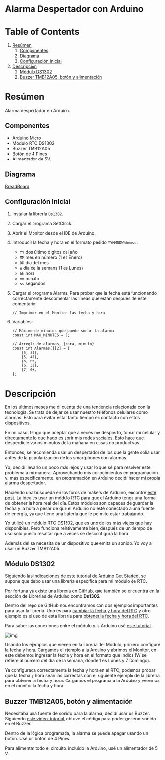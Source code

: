 # Alarma Despertador con Arduino

# Table of Contents

1.  [Resúmen](#orgc8c04ef)
    1.  [Componentes](#orga7fe39a)
    2.  [Diagrama](#org42eacd7)
    3.  [Configuración inicial](#orgca5222e)
2.  [Descripción](#org34c1bb4)
    1.  [Módulo DS1302](#org60ddc08)
    2.  [Buzzer TMB12A05, botón y alimentación](#orga4d537b)



<a id="orgc8c04ef"></a>

# Resúmen

Alarma despertador en Arduino.


<a id="orga7fe39a"></a>

## Componentes

-   Arduino Micro
-   Módulo RTC DS1302
-   Buzzer TMB12A05
-   Botón de 4 Pines
-   Alimentador de 5V.


<a id="org42eacd7"></a>

## Diagrama

[BreadBoard](Alarma_bb.png)


<a id="orgca5222e"></a>

## Configuración inicial

1.  Instalar la librería `Ds1302`.
2.  Cargar el programa SetClock.
3.  Abrir el Monitor desde el IDE de Arduino.
4.  Introducir la fecha y hora en el formato pedido `YYMMDDWhhmmss`:
    -   `YY` dos último digitos del año
    -   `MM` mes en número (1 es Enero)
    -   `DD` día del mes
    -   `W` día de la semans (1 es Lunes)
    -   `hh` hora
    -   `mm` minuto
    -   `ss` segundos
5.  Cargar el programa Alarma. Para probar que la fecha está funcionando correctamente descomentar las líneas que están después de este comentario:
    
        // Imprimir en el Monitor las fecha y hora
6.  Variables:
    
        // Máximo de minutos que puede sonar la alarma
        const int MAX_MINUTES = 5;
        
        // Arreglo de alarmas, {hora, minuto}
        const int Alarmas[][2] = {
            {5, 30},
            {5, 45},
            {6, 0},
            {6, 30},
            {7, 0},
        };


<a id="org34c1bb4"></a>

# Descripción

En los últimos meses me di cuenta de una tendencia relacionada con la tecnología.
Se trata de dejar de usar nuestro teléfonos celulares como alarmas.
Esto para evitar estar tanto tiempo en contacto con estos dispositivos.

En mi caso, tengo que aceptar que a veces me despierto, tomar mi celular y directamente lo que hago es abrir mis redes sociales.
Esto hace que desperdicie varios minutos de la mañana en cosas no productivas.

Entonces, se recomienda usar un despertador de los que la gente solía usar antes de la popularización de los smartphones con alarmas.

Yo, decidí llevarlo un poco más lejos y usar lo que sé para resolver este problema a mi manera.
Aprovechando mis conocimientos en programación y, más especificamente, en programación en Arduino decidí hacer mi propia alarma despertador.

Haciendo una búsqueda en los foros de makers de Arduino, encontré [este post](https://www.instructables.com/Arduino-Alarm-Clock-3/).
La idea es usar un módulo RTC para que el Arduino tenga una forma de obtener la hora real del día.
Estos módulos son capaces de guardar la fecha y la hora a pesar de que el Arduino no esté conectado a una fuente de energía, ya que tiene una batería que le permite estar trabajando.

Yo utilicé un módulo RTC DS1302, que es uno de los más viejos que hay disponibles.
Pero funciona relativamente bien, después de un tiempo de uso solo puedo resaltar que a veces se desconfigura la hora.

Además del se necesita de un dispositivo que emita un sonido.
Yo voy a usar un Buzzer TMB12A05.


<a id="org60ddc08"></a>

## Módulo DS1302

Siguiendo las indicaciones de [este tutorial de Arduino Get Started](https://arduinogetstarted.com/tutorials/arduino-ds1307-rtc-module), se supone que debo usar una librería específica para mi módulo de RTC.

Por fortuna ya existe una librería en [GitHub](https://github.com/Treboada/Ds1302), que también se encuentra en la sección de Librerias de Arduino como **Ds1302**.

Dentro del repo de GitHub nos encontramos con dos ejemplos importantes para usar la librería.
Uno es para [cambiar la fecha y hora del RTC](https://github.com/Treboada/Ds1302/blob/master/examples/02/SetDateTime.cpp#L32) y otro ejemplo es el uso de esta librería para [obtener la fecha y hora del RTC](https://github.com/Treboada/Ds1302/blob/master/examples/01/GetDateTime.cpp).

Para saber las conexiones entre el módulo y la Arduino usé [este tutorial](https://create.arduino.cc/projecthub/SurtrTech/simple-alarm-clock-with-ds1302-rtc-a92d7b).

![img](Alarma_despertador_con_Arduino/2022-06-02_07-25-50_image_eZskAMF8vA.png.jpeg)

Usando los ejemplos que vienen en la librería del Módulo, primero configuré la fecha y hora.
Cargamos el ejemplo a la Arduino y abrimos el Monitor, en este debemos ingresar la fecha y hora en el formato que indica (W se refiere al número del día de la semana, dónde 1 es Lúnes y 7 Domingo).

Ya configurada correctamente la fecha y hora en el RTC, podemos probar que la fecha y hora sean las correctas con el siguiente ejemplo de la librería para obtener la fecha y hora.
Cargamos el programa a la Arduino y veremos en el monitor la fecha y hora.


<a id="orga4d537b"></a>

## Buzzer TMB12A05, botón y alimentación

Necesitaba una fuente de sonido para la alarma, decidí usar un Buzzer.
Siguiendo [este video-tutorial](https://www.youtube.com/watch?v=_yrTKvc4mh8), obtuve el código para poder generar sonido en el Buzzer.

Dentro de la lógica programada, la alarma se puede apagar usando un botón.
Usé un botón de 4 Pines.

Para alimentar todo el circuito, incluido la Arduino, usé un alimentador de 5 V.

